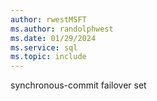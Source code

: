 ```yaml
---
author: rwestMSFT
ms.author: randolphwest
ms.date: 01/29/2024
ms.service: sql
ms.topic: include
---
```

 synchronous-commit failover set 
